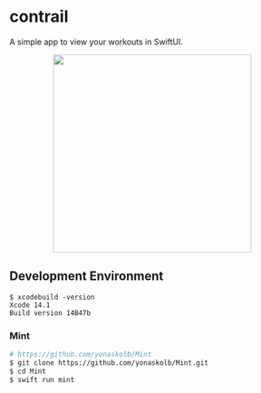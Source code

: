 # contrail
  
A simple app to view your workouts in SwiftUI.

<p align="center">
  <img src="https://user-images.githubusercontent.com/37968814/208237207-4ce19159-b0b8-4a2e-aba9-08f34c550f9d.png" width="350">
</p>

## Development Environment
  
```
$ xcodebuild -version
Xcode 14.1
Build version 14B47b
```
  
### Mint

```sh
# https://github.com/yonaskolb/Mint
$ git clone https://github.com/yonaskolb/Mint.git
$ cd Mint
$ swift run mint
```
